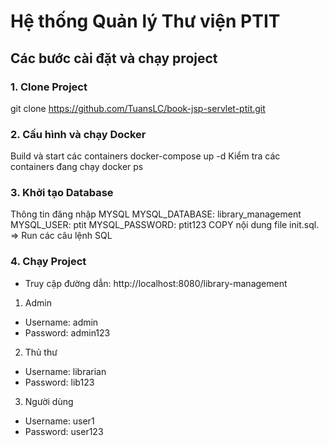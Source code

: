 # Hệ thống Quản lý Thư viện PTIT

## Các bước cài đặt và chạy project

### 1. Clone Project
git clone https://github.com/TuansLC/book-jsp-servlet-ptit.git

### 2. Cấu hình và chạy Docker

Build và start các containers
docker-compose up -d
Kiểm tra các containers đang chạy
docker ps

### 3. Khởi tạo Database
Thông tin đăng nhập MYSQL
      MYSQL_DATABASE: library_management
      MYSQL_USER: ptit
      MYSQL_PASSWORD: ptit123
COPY nội dung file init.sql. => Run các câu lệnh SQL

### 4. Chạy Project
- Truy cập đường dẫn: http://localhost:8080/library-management

1. Admin
- Username: admin
- Password: admin123

2. Thủ thư
- Username: librarian
- Password: lib123

3. Người dùng
- Username: user1
- Password: user123
